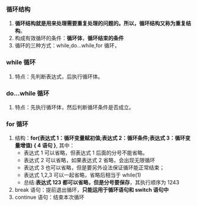 ### 循环结构

1. **循环结构就是用来处理需要重复处理的问题的。所以，循环结构又称为重复结构**。
2. 构成有效循环的条件：**循环体**，**循环结束的条件**
3. 循环的三种方式：while,do...while,for 循环，

### while 循环

1. 特点：先判断表达式，后执行循环体。

### do...while 循环

1. 特点：先执行循环体，然后判断循环条件是否成立。

### for 循环

1. 结构：**for(表达式 1：循环变量赋初值;表达式 2：循环条件;表达式 3：循环变量增值) { 4 语句 }**, 其中：
   - 表达式 1 可以省略，但表达式 1 后面的分号不能省略。
   - 表达式 2 可以省略，如果表达式 2 省略，会出现无限循环
   - 表达式 3 也可以省略，但是要另外设法保证循环能正常结束；
   - 表达式 1,2,3 可以一起省略，省略后相当于 while(1)
   - 总结:**表达式 123 都可以省略，但是分号要保存**，其执行顺序为 1243
2. break 语句：提前退出循环，**只能运用于循环语句和 switch 语句中**
3. continue 语句：结束本次循环
